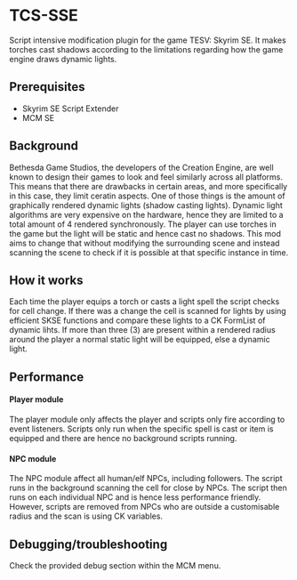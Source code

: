 # TCS-SSE
Script intensive modification plugin for the game TESV: Skyrim SE. It makes torches cast shadows according to the limitations regarding how the game engine draws dynamic lights.

## Prerequisites
* Skyrim SE Script Extender
* MCM SE

## Background
Bethesda Game Studios, the developers of the Creation Engine, are well known to design their games to look and feel similarly across all platforms. This means that there are drawbacks in certain areas, and more specifically in this case, they limit ceratin aspects.
One of those things is the amount of graphically rendered dynamic lights (shadow casting lights). Dynamic light algorithms are very expensive on the hardware, hence they are limited to a total amount of 4 rendered synchronously.
The player can use torches in the game but the light will be static and hence cast no shadows. This mod aims to change that without modifying the surrounding scene and instead scanning the scene to check if it is possible at that specific instance in time.

## How it works
Each time the player equips a torch or casts a light spell the script checks for cell change. If there was a change the cell is scanned for lights by using efficient SKSE functions and compare these lights to a CK FormList of dynamic lihts. If more than three (3) are present within a rendered radius around the player a normal static light will be equipped, else a dynamic light.

## Performance
#### Player module
The player module only affects the player and scripts only fire according to event listeners. Scripts only run when the specific spell is cast or item is equipped and there are hence no background scripts running.
#### NPC module
The NPC module affect all human/elf NPCs, including followers. The script runs in the background scanning the cell for close by NPCs. The script then runs on each individual NPC and is hence less performance friendly. However, scripts are removed from NPCs who are outside a customisable radius and the scan is using CK variables.

## Debugging/troubleshooting
Check the provided debug section within the MCM menu.
